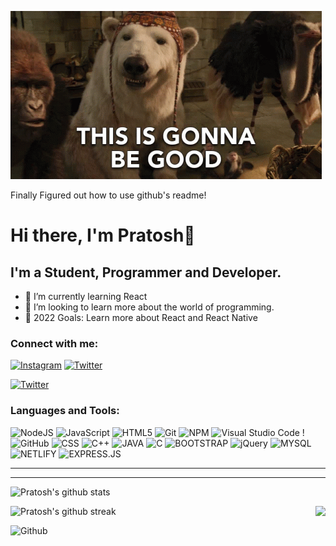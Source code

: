 ![1](https://github.com/Pratosh22/Pratosh22/blob/main/this-is-gonna-be-good-this-is-exciting.gif)

Finally Figured out how to use github's readme!

# Hi there, I'm Pratosh👋 

## I'm a Student, Programmer and Developer.


- 🌱 I’m currently learning React
- 👯 I’m looking to learn more about the world of programming.
- 🥅 2022 Goals: Learn more about React and React Native


### Connect with me:

<a href="https://www.instagram.com/_.pratosh._/">![Instagram](https://img.shields.io/badge/Instagram-%23E4405F.svg?style=for-the-badge&logo=Instagram&logoColor=white)</a> <a href="https://twitter.com/Pratosh22">![Twitter](https://img.shields.io/badge/Twitter-%231DA1F2.svg?style=for-the-badge&logo=Twitter&logoColor=white)</a> 
  
</a> <a href="https://www.linkedin.com/in/pratosh-b-14a255230/">![Twitter](https://img.shields.io/badge/LinkedIn-0077B5?style=for-the-badge&logo=linkedin&logoColor=white)</a>

### Languages and Tools:

![NodeJS](https://img.shields.io/badge/node.js-%2343853D.svg?style=for-the-badge&logo=node.js&logoColor=white) ![JavaScript](https://img.shields.io/badge/javascript-%23323330.svg?style=for-the-badge&logo=javascript&logoColor=%23F7DF1E)  ![HTML5](https://img.shields.io/badge/html5-%23E34F26.svg?style=for-the-badge&logo=html5&logoColor=white)  ![Git](https://img.shields.io/badge/git-%23F05033.svg?style=for-the-badge&logo=git&logoColor=white) ![NPM](https://img.shields.io/badge/NPM-%23000000.svg?style=for-the-badge&logo=npm&logoColor=white) ![Visual Studio Code](https://img.shields.io/badge/VisualStudioCode-0078d7.svg?style=for-the-badge&logo=visual-studio-code&logoColor=white) ! ![GitHub](https://img.shields.io/badge/github-%23121011.svg?style=for-the-badge&logo=github&logoColor=white) ![CSS](https://img.shields.io/badge/CSS-239120?&style=for-the-badge&logo=css3&logoColor=white) ![C++](https://img.shields.io/badge/C%2B%2B-00599C?style=for-the-badge&logo=c%2B%2B&logoColor=white)
![JAVA](https://img.shields.io/badge/Java-ED8B00?style=for-the-badge&logo=java&logoColor=white) ![C](https://img.shields.io/badge/C-00599C?style=for-the-badge&logo=c&logoColor=white) ![BOOTSTRAP](https://img.shields.io/badge/Bootstrap-563D7C?style=for-the-badge&logo=bootstrap&logoColor=white) ![jQuery](https://img.shields.io/badge/jQuery-0769AD?style=for-the-badge&logo=jquery&logoColor=white) ![MYSQL](https://img.shields.io/badge/MySQL-00000F?style=for-the-badge&logo=mysql&logoColor=white) ![NETLIFY](https://img.shields.io/badge/Netlify-00C7B7?style=for-the-badge&logo=netlify&logoColor=white) ![EXPRESS.JS](https://img.shields.io/badge/Express.js-404D59?style=for-the-badge)

-------------------
---

![Pratosh's github stats](https://github-readme-stats.vercel.app/api?username=Pratosh22&show_icons=true&theme=tokyonight)

<img align="right" src="https://github-readme-stats.vercel.app/api/top-langs/?username=Pratosh22&show_icons=true&hide_border=true" />

![Pratosh's github streak](https://github-readme-streak-stats.herokuapp.com/?user=Pratosh22&theme=radical&include_all_commits=true&count_private=true)

![Github ](https://komarev.com/ghpvc/?username=Pratosh22&color=blueviolet)
